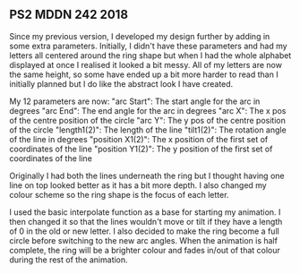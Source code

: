 ## PS2 MDDN 242 2018

Since my previous version, I developed my design further by adding in some extra parameters. Initially, I didn't have these parameters and had my letters all centered around the ring shape but when I had the whole alphabet displayed at once I realised it looked a bit messy. All of my letters are now the same height, so some have ended up a bit more harder to read than I initially planned but I do like the abstract look I have created.

My 12 parameters are now:
    "arc Start": The start angle for the arc in degrees
    "arc End": The end angle for the arc in degrees
    "arc X": The x pos of the centre position of the circle
    "arc Y": The y pos of the centre position of the circle
    "length1(2)": The length of the line
    "tilt1(2)": The rotation angle of the line in degrees
    "position X1(2)": The x position of the first set of coordinates of the line
    "position Y1(2)": The y position of the first set of coordinates of the line



Originally I had both the lines underneath the ring but I thought having one line on top looked better as it has a bit more depth. I also changed my colour scheme so the ring shape is the focus of each letter.

I used the basic interpolate function as a base for starting my animation. I then changed it so that the lines wouldn't move or tilt if they have a length of 0 in the old or new letter. I also decided to make the ring become a full circle before switching to the new arc angles. When the animation is half complete, the ring will be a brighter colour and fades in/out of that colour during the rest of the animation.